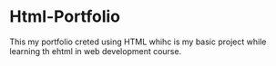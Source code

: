 # Html-Portfolio
This my portfolio creted using HTML whihc is my basic project while learning th ehtml in web development course.
